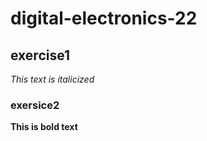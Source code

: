 # digital-electronics-22

## exercise1
_This text is italicized_


### exersice2
**This is bold text**

